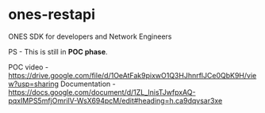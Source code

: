 # ones-restapi 
ONES SDK for developers and Network Engineers

PS - This is still in <b>POC phase</b>.

POC video - https://drive.google.com/file/d/1OeAtFak9pixwO1Q3HJhnrflJCe0QbK9H/view?usp=sharing
Documentation - https://docs.google.com/document/d/1ZL_lnisTJwfpxAQ-pqxIMPS5mfjOmrilV-WsX694pcM/edit#heading=h.ca9dqvsar3xe


